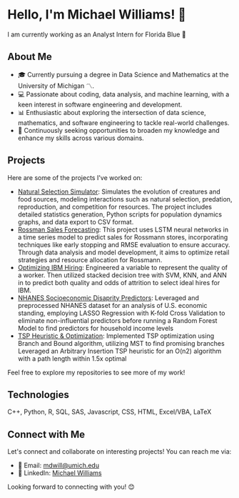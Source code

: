 # Hello, I'm Michael Williams! 👋

I am currently working as an Analyst Intern for Florida Blue 🔵

## About Me

- 🎓 Currently pursuing a degree in Data Science and Mathematics at the University of Michigan 〽️.
- 💻 Passionate about coding, data analysis, and machine learning, with a keen interest in software engineering and development.
- 📊 Enthusiastic about exploring the intersection of data science, mathematics, and software engineering to tackle real-world challenges.
- 🌱 Continuously seeking opportunities to broaden my knowledge and enhance my skills across various domains.

## Projects

Here are some of the projects I've worked on:


- [Natural Selection Simulator](https://github.com/micdwill/Evolution-Simulator): Simulates the evolution of creatures and food sources, modeling interactions such as natural selection, predation, reproduction, and competition for resources. The project includes detailed statistics generation, Python scripts for population dynamics graphs, and data export to CSV format.
- [Rossman Sales Forecasting](https://github.com/micdwill/Sales-Forecasting): This project uses LSTM neural networks in a time series model to predict sales for Rossmann stores, incorporating techniques like early stopping and RMSE evaluation to ensure accuracy. Through data analysis and model development, it aims to optimize retail strategies and resource allocation for Rossmann.
- [Optimizing IBM Hiring](https://github.com/micdwill/IBM-Hiring): Engineered a variable to represent the quality of a worker. Then utilized stacked decision tree with SVM, KNN, and ANN in to predict both quality and odds of attrition to select ideal hires for IBM.
- [NHANES Socioeconomic Disaprity Predictors](https://github.com/micdwill/NHANES-Socioeconomic-Predictors): Leveraged and preprocessed NHANES dataset for an analysis of U.S. economic standing, employing LASSO Regression with K-fold Cross Validation to eliminate non-influential predictors before running a Random Forest Model to find predictors for household income levels
- [TSP Heuristic & Optimization](https://github.com/micdwill/TSP-Heuristic-and-Optimization): Implemented TSP optimization using Branch and Bound algorithm, utilizing MST to find promising branches Leveraged an Arbitrary Insertion TSP heuristic for an O(n2) algorithm with a path length within 1.5x optimal

Feel free to explore my repositories to see more of my work!

## Technologies

C++, Python, R, SQL, SAS, Javascript, CSS, HTML, Excel/VBA, LaTeX

## Connect with Me

Let's connect and collaborate on interesting projects! You can reach me via:

- 📧 Email: [mdwill@umich.edu](mailto:mdwill@umich.edu)
- 💼 LinkedIn: [Michael Williams](https://www.linkedin.com/in/micdwilliams)

Looking forward to connecting with you! 😊


<!---
micdwill/micdwill is a ✨ special ✨ repository because its `README.md` (this file) appears on your GitHub profile.
You can click the Preview link to take a look at your changes.
--->
